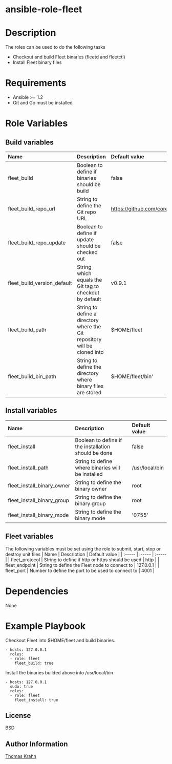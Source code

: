 ansible-role-fleet
=========

# Description

The roles can be used to do the following tasks
- Checkout and build Fleet binaries (fleetd and fleetctl)
- Install Fleet binary files

# Requirements
- Ansible >= 1.2
- Git and Go must be installed

# Role Variables
## Build variables

| Name | Description | Default value |
|:-----  | :----- | :----- |
| fleet_build | Boolean to define if binaries should be build | false |
| fleet_build_repo_url | String to define the Git repo URL | https://github.com/coreos/fleet.git |
| fleet_build_repo_update | Boolean to define if update should be checked out | false |
| fleet_build_version_default | String which equals the Git tag to checkout by default | v0.9.1 |
| fleet_build_path | String to define a directory where the Git repository will be cloned into | $HOME/fleet |
| fleet_build_bin_path | String to define the directory where binary files are stored | $HOME/fleet/bin'

## Install variables
| Name | Description | Default value |
|:-----  | :----- | :----- |
| fleet_install | Boolean to define if the installation should be done | false |
| fleet_install_path | String to define where binaries will be installed | /usr/local/bin |
| fleet_install_binary_owner | String to define the binary owner | root |
| fleet_install_binary_group | String to define the binary group | root |
| fleet_install_binary_mode | String to define the binary mode | '0755' |

## Fleet variables
The following variables must be set using the role to submit, start, stop or destroy unit files
| Name | Description | Default value |
| :----- | :----- | :----- |
| fleet_protocol | String to define if http or https should be used | http |
| fleet_endpoint | String to define the Fleet node to connect to | 127.0.0.1 |
| fleet_port | Number to define the port to be used to connect to | 4001 |

# Dependencies
None

# Example Playbook

Checkout Fleet into $HOME/fleet and build binaries.
```
- hosts: 127.0.0.1
  roles:
  - role: fleet
    fleet_build: true
```

Install the binaries builded above into /usr/local/bin
```
- hosts: 127.0.0.1
  sudo: true
  roles:
  - role: fleet
    fleet_install: true
```

License
-------

BSD

Author Information
------------------
[Thomas Krahn]

[Thomas Krahn]: emailto:ntbc@gmx.net
